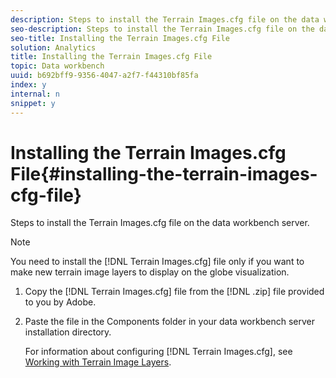 ```yaml
---
description: Steps to install the Terrain Images.cfg file on the data workbench server.
seo-description: Steps to install the Terrain Images.cfg file on the data workbench server.
seo-title: Installing the Terrain Images.cfg File
solution: Analytics
title: Installing the Terrain Images.cfg File
topic: Data workbench
uuid: b692bff9-9356-4047-a2f7-f44310bf85fa
index: y
internal: n
snippet: y
---
```


# Installing the Terrain Images.cfg File{#installing-the-terrain-images-cfg-file}

Steps to install the Terrain Images.cfg file on the data workbench server.

>[!NOTE]
>
>You need to install the [!DNL Terrain Images.cfg] file only if you want to make new terrain image layers to display on the globe visualization.

1. Copy the [!DNL Terrain Images.cfg] file from the [!DNL .zip] file provided to you by Adobe.
1. Paste the file in the Components folder in your data workbench server installation directory.

   For information about configuring [!DNL Terrain Images.cfg], see [Working with Terrain Image Layers](../../../home/c-geo-oview/c-wk-img-lyrs/c-trn-img-lyrs/c-trn-img-lyrs.md#concept-8a0a16013e824ac29f35a0349b5d8ccf). 

